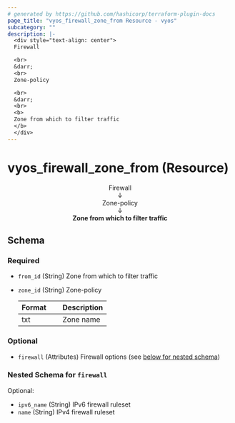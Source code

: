 ```yaml
---
# generated by https://github.com/hashicorp/terraform-plugin-docs
page_title: "vyos_firewall_zone_from Resource - vyos"
subcategory: ""
description: |-
  <div style="text-align: center">
  Firewall

  <br>
  &darr;
  <br>
  Zone-policy

  <br>
  &darr;
  <br>
  <b>
  Zone from which to filter traffic
  </b>
  </div>
---
```


# vyos_firewall_zone_from (Resource)

<div style="text-align: center">
Firewall

<br>
&darr;
<br>
Zone-policy

<br>
&darr;
<br>
<b>
Zone from which to filter traffic
</b>
</div>



<!-- schema generated by tfplugindocs -->
## Schema

### Required

- `from_id` (String) Zone from which to filter traffic
- `zone_id` (String) Zone-policy

    |  Format &emsp; | Description  |
    |----------|---------------|
    |  txt  &emsp; |  Zone name  |

### Optional

- `firewall` (Attributes) Firewall options (see [below for nested schema](#nestedatt--firewall))

<a id="nestedatt--firewall"></a>
### Nested Schema for `firewall`

Optional:

- `ipv6_name` (String) IPv6 firewall ruleset
- `name` (String) IPv4 firewall ruleset
